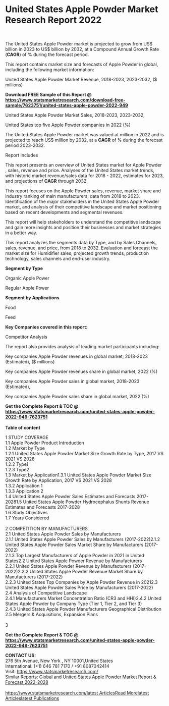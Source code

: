 <h1>United States Apple Powder Market Research Report 2022</h1><br/><p>The United States Apple Powder market is projected to grow from US$ billion in 2023 to US$ billion by 2032, at a Compound Annual Growth Rate (<strong>CAGR</strong>) of % during the forecast period.</p><p>This report contains market size and forecasts of Apple Powder in global, including the following market information:</p><p>United States Apple Powder Market Revenue, 2018-2023, 2023-2032, ($ millions)</p><p><strong>Download FREE Sample of this Report @ <a href="https://www.statsmarketresearch.com/download-free-sample/7623751/united-states-apple-powder-2022-949">https://www.statsmarketresearch.com/download-free-sample/7623751/united-states-apple-powder-2022-949</a></strong></p><p>United States Apple Powder Market Sales, 2018-2023, 2023-2032,</p><p>United States top five Apple Powder companies in 2022 (%)</p><p>The United States Apple Powder market was valued at million in 2022 and is projected to reach US$ million by 2032, at a <strong>CAGR</strong> of % during the forecast period 2023-2032.</p><p>Report Includes</p><p>This report presents an overview of United States market for Apple Powder , sales, revenue and price. Analyses of the United States market trends, with historic market revenue/sales data for 2018 - 2022, estimates for 2023, and projections of <strong>CAGR</strong> through 2032.</p><p>This report focuses on the Apple Powder sales, revenue, market share and industry ranking of main manufacturers, data from 2018 to 2023. Identification of the major stakeholders in the United States Apple Powder market, and analysis of their competitive landscape and market positioning based on recent developments and segmental revenues.</p><p>This report will help stakeholders to understand the competitive landscape and gain more insights and position their businesses and market strategies in a better way.</p><p>This report analyzes the segments data by Type, and by Sales Channels, sales, revenue, and price, from 2018 to 2032. Evaluation and forecast the market size for Humidifier sales, projected growth trends, production technology, sales channels and end-user industry.</p><p><strong>Segment by Type</strong></p><p>Organic Apple Power</p><p>Regular Apple Power</p><p><strong> Segment <strong><strong>by Applications</strong></strong></strong></p><p>Food</p><p>Feed</p><p><strong>Key Companies covered in this report:</strong></p><p>Competitor Analysis</p><p>The report also provides analysis of leading market participants including:</p><p>Key companies Apple Powder revenues in global market, 2018-2023 (Estimated), ($ millions)</p><p>Key companies Apple Powder revenues share in global market, 2022 (%)</p><p>Key companies Apple Powder sales in global market, 2018-2023 (Estimated),</p><p>Key companies Apple Powder sales share in global market, 2022 (%)</p><div><b>Get the Complete Report & TOC @ <a href="https://www.statsmarketresearch.com/united-states-apple-powder-2022-949-7623751">https://www.statsmarketresearch.com/united-states-apple-powder-2022-949-7623751</a></b></div><br><b>Table of content</b><p>1 STUDY COVERAGE<br />1.1 Apple Powder Product Introduction<br />1.2 Market by Type<br />1.2.1 United States Apple Powder Market Size Growth Rate by Type, 2017 VS 2021 VS 2028<br />1.2.2 Type1<br />1.2.3 Type2<br />1.3 Market by Application1.3.1 United States Apple Powder Market Size Growth Rate by Application, 2017 VS 2021 VS 2028<br />1.3.2 Application 1<br />1.3.3 Application 2<br />1.4 United States Apple Powder Sales Estimates and Forecasts 2017-20281.5 United States Apple Powder Hydrocephalus Shunts Revenue Estimates and Forecasts 2017-2028<br />1.6 Study Objectives<br />1.7 Years Considered<br /><br />2 COMPETITION BY MANUFACTURERS<br />2.1 United States Apple Powder Sales by Manufacturers<br />2.1.1 United States Apple Powder Sales by Manufacturers (2017-2022)2.1.2 United States Apple Powder Sales Market Share by Manufacturers (2017-2022)<br />2.1.3 Top Largest Manufacturers of Apple Powder in 2021 in United States2.2 United States Apple Powder Revenue by Manufacturers<br />2.2.1 United States Apple Powder Revenue by Manufacturers (2017-2022)2.2.2 United States Apple Powder Revenue Market Share by Manufacturers (2017-2022)<br />2.2.3 United States Top Companies by Apple Powder Revenue in 20212.3 United States Apple Powder Sales Price by Manufacturers (2017-2022)<br />2.4 Analysis of Competitive Landscape<br />2.4.1 Manufacturers Market Concentration Ratio (CR3 and HHI)2.4.2 United States Apple Powder by Company Type (Tier 1, Tier 2, and Tier 3)<br />2.4.3 United States Apple Powder Manufacturers Geographical Distribution<br />2.5 Mergers & Acquisitions, Expansion Plans<br /><br />3 <br><div><b>Get the Complete Report & TOC @ <a href="https://www.statsmarketresearch.com/united-states-apple-powder-2022-949-7623751">https://www.statsmarketresearch.com/united-states-apple-powder-2022-949-7623751</a></b></div></p> <b>CONTACT US:</b><br>276 5th Avenue, New York , NY 10001,United States<br>International: (+1) 646 781 7170 / +91 8087042414<br>Visit: <a href="https://www.statsmarketresearch.com/">https://www.statsmarketresearch.com/</a><br>Similar Reports: <a href="https://www.statsmarketresearch.com/united-states-apple-powder-2022-949-7623751">Global and United States Apple Powder Market Report & Forecast 2022-2028</a><br/><br/><a href="https://gyeongbokgung.com">https://www.statsmarketresearch.com/</a><a href="https://hallyeomaritime.com">latest Articles</a><a href="https://jingwansa.com">Read More</a><a href=https://nguoiviet.jp/">latest Articles</a><a href="https://www.intelmarketresearch.com/">latest Publications</a>